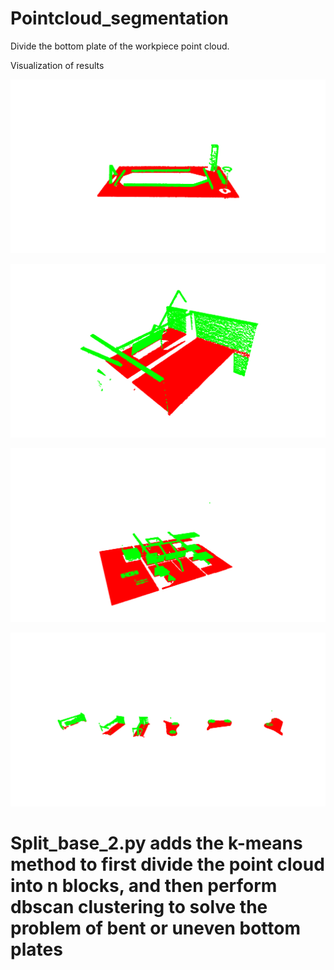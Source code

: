 # Pointcloud_segmentation
Divide the bottom plate of the workpiece point cloud.

Visualization of results

![示例图片](results/1.jpg)

![示例图片](results/2.jpg)

![示例图片](results/3.jpg)

![示例图片](results/4.jpg)  

# Split_base_2.py adds the k-means method to first divide the point cloud into n blocks, and then perform dbscan clustering to solve the problem of bent or uneven bottom plates
